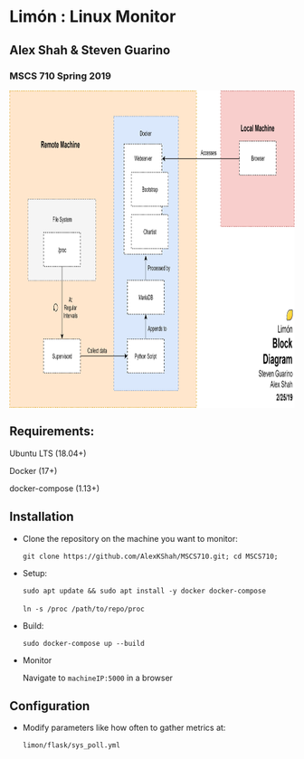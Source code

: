 # Limón : Linux Monitor
## Alex Shah & Steven Guarino
### MSCS 710 Spring 2019

<img src="img/block.png" height="561px" width="930px" align="center">

## Requirements:
Ubuntu LTS (18.04+)

Docker (17+)

docker-compose (1.13+)

## Installation
* Clone the repository on the machine you want to monitor:

      git clone https://github.com/AlexKShah/MSCS710.git; cd MSCS710;

* Setup:

      sudo apt update && sudo apt install -y docker docker-compose

      ln -s /proc /path/to/repo/proc
* Build:

      sudo docker-compose up --build

* Monitor

     Navigate to `machineIP:5000` in a browser

## Configuration
* Modify parameters like how often to gather metrics at:
    
      limon/flask/sys_poll.yml
